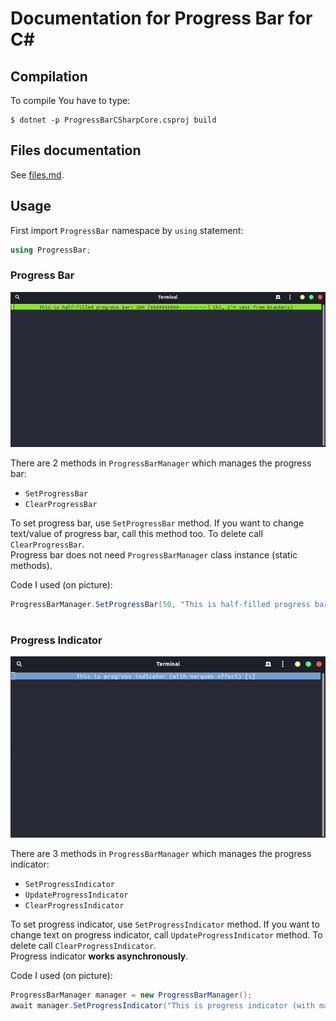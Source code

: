 # Documentation for Progress Bar for C#

## Compilation
To compile You have to type:
```shell
$ dotnet -p ProgressBarCSharpCore.csproj build
```

## Files documentation
See [files.md](files.md).

## Usage
First import `ProgressBar` namespace by `using` statement:
```csharp
using ProgressBar;
```

### Progress Bar
![Progress bar in action](img/ProgressBar.png)

There are 2 methods in `ProgressBarManager` which manages the progress bar:
- `SetProgressBar`
- `ClearProgressBar`

To set progress bar, use `SetProgressBar` method. If you want to change text/value of progress bar, call this method too. To delete call `ClearProgressBar`.  
Progress bar does not need `ProgressBarManager` class instance (static methods).

Code I used (on picture):
```csharp
ProgressBarManager.SetProgressBar(50, "This is half-filled progress bar:", "hi, I'm text from brackets");
```
#
### Progress Indicator
![Progress indicator in action](img/ProgressIndicator.png)

There are 3 methods in `ProgressBarManager` which manages the progress indicator:
- `SetProgressIndicator`
- `UpdateProgressIndicator`
- `ClearProgressIndicator`

To set progress indicator, use `SetProgressIndicator` method. If you want to change text on progress indicator, call `UpdateProgressIndicator` method. To delete call `ClearProgressIndicator`.  
Progress indicator **works asynchronously**.

Code I used (on picture):
```csharp
ProgressBarManager manager = new ProgressBarManager();
await manager.SetProgressIndicator("This is progress indicator (with marquee effect)");
```